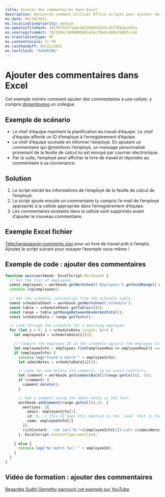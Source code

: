 ```yaml
---
title: Ajouter des commentaires dans Excel
description: Découvrez comment utiliser Office scripts pour ajouter des commentaires dans une feuille de calcul.
ms.date: 06/29/2021
ms.localizationpriority: medium
ms.openlocfilehash: 101f07fd2f1abcd4120585162dc2b77b8aece91a
ms.sourcegitcommit: 7023b9e23499806901a5ecf8ebc460b76887cca6
ms.translationtype: MT
ms.contentlocale: fr-FR
ms.lasthandoff: 03/31/2022
ms.locfileid: "64585596"
---
```

# <a name="add-comments-in-excel"></a>Ajouter des commentaires dans Excel

Cet exemple montre comment ajouter des commentaires à une cellule, y compris [@mentioning](https://support.microsoft.com/office/90701709-5dc1-41c7-aa48-b01d4a46e8c7) un collègue.

## <a name="example-scenario"></a>Exemple de scénario

* Le chef d’équipe maintient la planification du travail d’équipe. Le chef d’équipe affecte un ID d’employé à l’enregistrement d’équipe.
* Le chef d’équipe souhaite en informer l’employé. En ajoutant un commentaire qui @mentions l’employé, un message personnalisé provenant de la feuille de calcul lui est envoyé par courrier électronique.
* Par la suite, l’employé peut afficher le livre de travail et répondre au commentaire à sa convenance.

## <a name="solution"></a>Solution

1. Le script extrait les informations de l’employé de la feuille de calcul de l’employé.
1. Le script ajoute ensuite un commentaire (y compris l’e-mail de l’employé approprié) à la cellule appropriée dans l’enregistrement d’équipe.
1. Les commentaires existants dans la cellule sont supprimés avant d’ajouter le nouveau commentaire.

## <a name="sample-excel-file"></a>Exemple Excel fichier

<a href="excel-comments.xlsx"> Téléchargezexcel-comments.xlsx</a> pour un livre de travail prêt à l’emploi. Ajoutez le script suivant pour essayer l’exemple vous-même !

## <a name="sample-code-add-comments"></a>Exemple de code : ajouter des commentaires

```TypeScript
function main(workbook: ExcelScript.Workbook) {
  // Get the list of employees.
  const employees = workbook.getWorksheet('Employees').getUsedRange().getTexts();
  console.log(employees); 
  
  // Get the schedule information from the schedule table.
  const scheduleSheet = workbook.getWorksheet('Schedule');
  const table = scheduleSheet.getTables()[0];
  const range = table.getRangeBetweenHeaderAndTotal();
  const scheduleData = range.getTexts();

  // Look through the schedule for a matching employee.
  for (let i = 0; i < scheduleData.length; i++) {
    let employeeId = scheduleData[i][3];

    // Compare the employee ID in the schedule against the employee information table.
    let employeeInfo = employees.find(employeeRow => employeeRow[0] === employeeId);
    if (employeeInfo) {
      console.log("Found a match " + employeeInfo);
      let adminNotes = scheduleData[i][4];

      // Look for and delete old comments, so we avoid conflicts.
      let comment = workbook.getCommentByCell(range.getCell(i, 5));
      if (comment) {
        comment.delete();
      }

      // Add a comment using the admin notes as the text.
      workbook.addComment(range.getCell(i,5), {
        mentions: [{
          email: employeeInfo[1],
          id: 0, // This ID maps this mention to the `id=0` text in the comment.
          name: employeeInfo[2]
        }],
        richContent: `<at id=\"0\">${employeeInfo[2]}</at> ${adminNotes}`
      }, ExcelScript.ContentType.mention);        
      
    } else {
      console.log("No match for: " + employeeId);
    }
  }
}
```

## <a name="training-video-add-comments"></a>Vidéo de formation : ajouter des commentaires

[Regardez Sudhi Genrethy parcourir cet exemple sur YouTube](https://youtu.be/CpR78nkaOFw).
